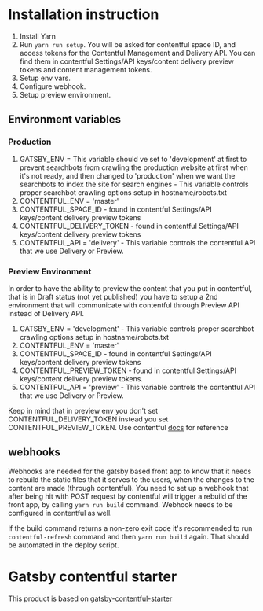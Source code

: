 # Installation instruction

1. Install Yarn
2. Run `yarn run setup`. You will be asked for contentful space ID, and access tokens for the Contentful Management and Delivery API. You can find them in contentful Settings/API keys/content delivery preview tokens and content management tokens.
3. Setup env vars.
4. Configure webhook.
5. Setup preview environment.

## Environment variables

### Production

1. GATSBY_ENV = This variable should ve set to 'development' at first to prevent searchbots from crawling the production website at first when it's not ready, and then changed to 'production' when we want the searchbots to index the site for search engines - This variable controls proper searchbot crawling options setup in hostname/robots.txt
2. CONTENTFUL_ENV = 'master'
3. CONTENTFUL_SPACE_ID - found in contentful Settings/API keys/content delivery preview tokens
4. CONTENTFUL_DELIVERY_TOKEN - found in contentful Settings/API keys/content delivery preview tokens
5. CONTENTFUL_API = 'delivery' - This variable controls the contentful API that we use Delivery or Preview.

### Preview Environment

In order to have the ability to preview the content that you put in contentful, that is in Draft status (not yet published) you have to setup a 2nd environment that will communicate with contentful through Preview API instead of Delivery API.

1. GATSBY_ENV = 'development' - This variable controls proper searchbot crawling options setup in hostname/robots.txt
2. CONTENTFUL_ENV = 'master'
3. CONTENTFUL_SPACE_ID - found in contentful Settings/API keys/content delivery preview tokens
4. CONTENTFUL_PREVIEW_TOKEN - found in contentful Settings/API keys/content delivery preview tokens.
5. CONTENTFUL_API = 'preview' - This variable controls the contentful API that we use Delivery or Preview.

Keep in mind that in preview env you don't set CONTENTFUL_DELIVERY_TOKEN instead you set CONTENTFUL_PREVIEW_TOKEN. Use contentful [docs](https://www.contentful.com/developers/docs/references/content-preview-api/#/introduction/preview-api-authentication) for reference 

## webhooks 
Webhooks are needed for the gatsby based front app to know that it needs to rebuild the static files that it serves to the users, when the changes to the content are made (through contentful). You need to set up a webhook that after being hit with POST request by contentful will trigger a rebuild of the front app, by calling `yarn run build` command. Webhook needs to be configured in contentful as well. 

If the build command returns a non-zero exit code it's recommended to run `contentful-refresh` command and then `yarn run build` again. That should be automated in the deploy script. 

# Gatsby contentful starter
This product is based on [gatsby-contentful-starter](gatsby-contentful-starter-Readme.md)

